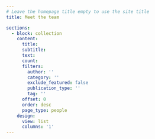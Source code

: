 ```yaml
---
# Leave the homepage title empty to use the site title
title: Meet the team

sections:
  - block: collection
    content:
      title: 
      subtitle:
      text:
      count: 
      filters:
        author: ''
        category: ''
        exclude_featured: false
        publication_type: ''
        tag: ''
      offset: 0
      order: desc
      page_type: people
    design:
      view: list
      columns: '1'
---
```

